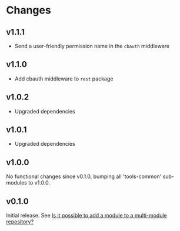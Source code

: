 # Changes

## v1.1.1

- Send a user-friendly permission name in the `cbauth` middleware

## v1.1.0

- Add cbauth middleware to `rest` package

## v1.0.2

- Upgraded dependencies

## v1.0.1

- Upgraded dependencies

## v1.0.0

No functional changes since v0.1.0, bumping all 'tools-common' sub-modules to
v1.0.0.

## v0.1.0

Initial release. See [Is it possible to add a module to a multi-module
repository?](https://github.com/golang/go/wiki/Modules#is-it-possible-to-add-a-module-to-a-multi-module-repository.)
